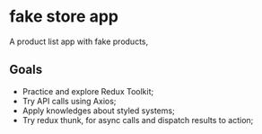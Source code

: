 # fake store app
A product list app with fake products,

## Goals 
 - Practice and explore Redux Toolkit;
 - Try API calls using Axios;
 - Apply knowledges about styled systems;
 - Try redux thunk, for async calls and dispatch results to action;
